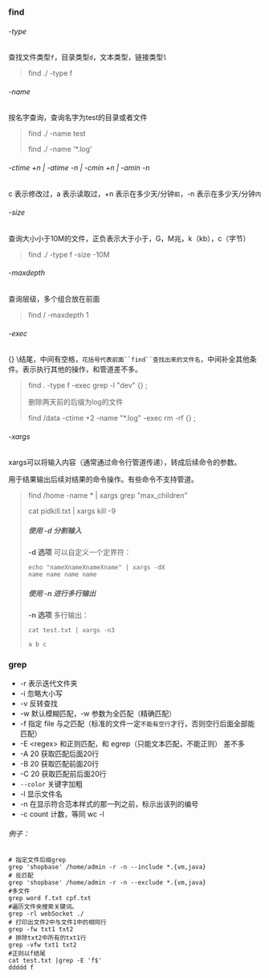 ### find

###### -type

查找文件类型`f`，目录类型`d`，文本类型，链接类型`l`

> find ./ -type f

###### -name

按名字查询，查询名字为test的目录或者文件

> find ./ -name test
>
> find ./ -name ‘*.log’

###### -ctime +n | -atime -n | -cmin +n | -amin -n

c 表示修改过，a 表示读取过，+n 表示在多少天/分钟`前`，-n 表示在多少天/分钟`内`

###### -size

查询大小小于10M的文件，正负表示大于小于，G，M兆，k（kb），c（字节）

> find ./ -type f -size -10M

###### -maxdepth

查询层级，多个组合放在前面

> find / -maxdepth 1

######  -exec

{} \结尾，中间有空格，`花括号代表前面``find``查找出来的文件名`，中间补全其他条件。表示执行其他的操作，和管道差不多。

> find . -type f -exec grep -l "dev" {} \;
>
> 删除两天前的后缀为log的文件
>
> find /data -ctime +2 -name "\*.log" -exec rm -rf {} \;

######  -xargs

xargs可以将输入内容（通常通过命令行管道传递），转成后续命令的参数。

用于结果输出后续对结果的命令操作。有些命令不支持管道。

> find /home -name * | xargs grep "max_children"
>
> cat pidkill.txt | xargs kill -9
>
> ##### 使用 -d 分割输入
>
> **-d 选项** 可以自定义一个定界符：
>
> ```shell
> echo "nameXnameXnameXname" | xargs -dX
> name name name name
> ```
>
> ##### 使用 -n 进行多行输出
>
> **-n 选项** 多行输出：
>
> ```shell
> cat test.txt | xargs -n3
> 
> a b c
> ```

### grep

- -r  表示迭代文件夹
- -i  忽略大小写
- -v 反转查找
- -w 默认模糊匹配，-w 参数为全匹配（精确匹配）
- -f  指定 file 与之匹配（标准的文件一定`不能有空行`才行，否则空行后面全部能匹配）
- -E <regex\> 和正则匹配，和 egrep（只能文本匹配，不能正则） 差不多
- -A 20 获取匹配后面20行
- -B 20 获取匹配前面20行
- -C 20 获取匹配前后面20行
- `--color` 关键字加粗
- -l  显示文件名
- -n 在显示符合范本样式的那一列之前，标示出该列的编号
- -c count 计数，等同 wc -l

###### 例子：

```shell
# 指定文件后缀grep
grep 'shopbase' /home/admin -r -n --include *.{vm,java}
# 反匹配
grep 'shopbase' /home/admin -r -n --exclude *.{vm,java}
#多文件
grep word f.txt cpf.txt
#遍历文件夹搜索关键词。
grep -rl webSocket ./
# 打印出文件2中与文件1中的相同行
grep -fw txt1 txt2
# 排除txt2中所有的txt1行
grep -vfw txt1 txt2
#正则以f结尾
cat test.txt |grep -E 'f$'
ddddd f
```





